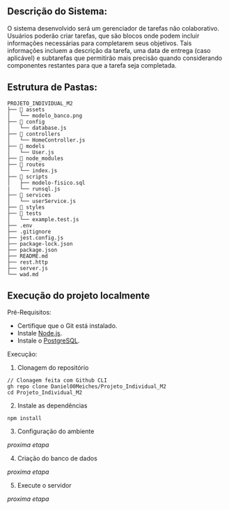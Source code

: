 ## Descrição do Sistema:

O sistema desenvolvido será um gerenciador de tarefas não colaborativo. Usuários poderão criar tarefas, que são blocos onde podem incluir informações necessárias para completarem seus objetivos. Tais informações incluem a descrição da tarefa, uma data de entrega (caso aplicável) e subtarefas que permitirão mais precisão quando considerando componentes restantes para que a tarefa seja completada.

## Estrutura de Pastas:

```
PROJETO_INDIVIDUAL_M2
├── 📁 assets
│   └── modelo_banco.png
├── 📁 config
│   └── database.js
├── 📁 controllers
│   └── HomeController.js
├── 📁 models
│   └── User.js
├── 📁 node_modules
├── 📁 routes
│   └── index.js
├── 📁 scripts
│   ├── modelo-fisico.sql
|   └── runsql.js
├── 📁 services
│   └── userService.js
├── 📁 styles
├── 📁 tests
│   └── example.test.js
├── .env
├── .gitignore
├── jest.config.js
├── package-lock.json
├── package.json
├── README.md
├── rest.http
├── server.js
└── wad.md
```

## Execução do projeto localmente

Pré-Requisitos:
- Certifique que o Git está instalado.
- Instale [Node.js](https://nodejs.org/pt).
- Instale o [PostgreSQL](https://www.postgresql.org/).

Execução:

1. Clonagem do repositório
```
// Clonagem feita com Github CLI
gh repo clone Daniel00Meiches/Projeto_Individual_M2
cd Projeto_Individual_M2
```

2. Instale as dependências
```
npm install
```

3. Configuração do ambiente

*proxima etapa*

4. Criação do banco de dados

*proxima etapa*

5. Execute o servidor

*proxima etapa*